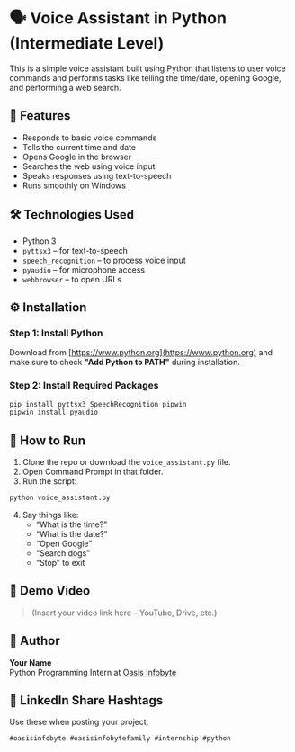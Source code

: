 
# 🗣️ Voice Assistant in Python (Intermediate Level)

This is a simple voice assistant built using Python that listens to user voice commands and performs tasks like telling the time/date, opening Google, and performing a web search.

## 📌 Features

- Responds to basic voice commands
- Tells the current time and date
- Opens Google in the browser
- Searches the web using voice input
- Speaks responses using text-to-speech
- Runs smoothly on Windows

## 🛠️ Technologies Used

- Python 3
- `pyttsx3` – for text-to-speech
- `speech_recognition` – to process voice input
- `pyaudio` – for microphone access
- `webbrowser` – to open URLs

## ⚙️ Installation

### Step 1: Install Python
Download from [https://www.python.org](https://www.python.org) and make sure to check **"Add Python to PATH"** during installation.

### Step 2: Install Required Packages

```bash
pip install pyttsx3 SpeechRecognition pipwin
pipwin install pyaudio
```

## 🚀 How to Run

1. Clone the repo or download the `voice_assistant.py` file.
2. Open Command Prompt in that folder.
3. Run the script:

```bash
python voice_assistant.py
```

4. Say things like:
   - “What is the time?”
   - “What is the date?”
   - “Open Google”
   - “Search dogs”
   - “Stop” to exit

## 🎥 Demo Video

> (Insert your video link here – YouTube, Drive, etc.)

## 📝 Author

**Your Name**  
Python Programming Intern at [Oasis Infobyte](https://www.oasisinfobyte.com/)

## 🔗 LinkedIn Share Hashtags

Use these when posting your project:
```
#oasisinfobyte #oasisinfobytefamily #internship #python
```
